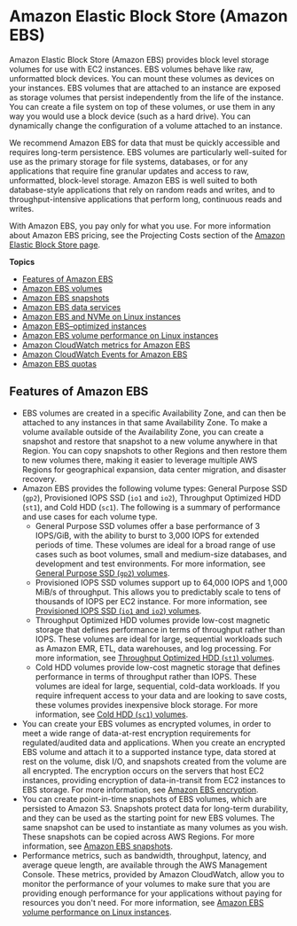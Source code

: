 # Amazon Elastic Block Store \(Amazon EBS\)<a name="AmazonEBS"></a>

Amazon Elastic Block Store \(Amazon EBS\) provides block level storage volumes for use with EC2 instances\. EBS volumes behave like raw, unformatted block devices\. You can mount these volumes as devices on your instances\. EBS volumes that are attached to an instance are exposed as storage volumes that persist independently from the life of the instance\. You can create a file system on top of these volumes, or use them in any way you would use a block device \(such as a hard drive\)\. You can dynamically change the configuration of a volume attached to an instance\.

We recommend Amazon EBS for data that must be quickly accessible and requires long\-term persistence\. EBS volumes are particularly well\-suited for use as the primary storage for file systems, databases, or for any applications that require fine granular updates and access to raw, unformatted, block\-level storage\. Amazon EBS is well suited to both database\-style applications that rely on random reads and writes, and to throughput\-intensive applications that perform long, continuous reads and writes\.

With Amazon EBS, you pay only for what you use\. For more information about Amazon EBS pricing, see the Projecting Costs section of the [Amazon Elastic Block Store page](http://aws.amazon.com/ebs/)\.

**Topics**
+ [Features of Amazon EBS](#ebs-features)
+ [Amazon EBS volumes](ebs-volumes.md)
+ [Amazon EBS snapshots](EBSSnapshots.md)
+ [Amazon EBS data services](ebs-data-services.md)
+ [Amazon EBS and NVMe on Linux instances](nvme-ebs-volumes.md)
+ [Amazon EBS–optimized instances](ebs-optimized.md)
+ [Amazon EBS volume performance on Linux instances](EBSPerformance.md)
+ [Amazon CloudWatch metrics for Amazon EBS](using_cloudwatch_ebs.md)
+ [Amazon CloudWatch Events for Amazon EBS](ebs-cloud-watch-events.md)
+ [Amazon EBS quotas](ebs-resource-quotas.md)

## Features of Amazon EBS<a name="ebs-features"></a>
+ EBS volumes are created in a specific Availability Zone, and can then be attached to any instances in that same Availability Zone\. To make a volume available outside of the Availability Zone, you can create a snapshot and restore that snapshot to a new volume anywhere in that Region\. You can copy snapshots to other Regions and then restore them to new volumes there, making it easier to leverage multiple AWS Regions for geographical expansion, data center migration, and disaster recovery\.
+ Amazon EBS provides the following volume types: General Purpose SSD \(`gp2`\), Provisioned IOPS SSD \(`io1` and `io2`\), Throughput Optimized HDD \(`st1`\), and Cold HDD \(`sc1`\)\. The following is a summary of performance and use cases for each volume type\.
  + General Purpose SSD volumes offer a base performance of 3 IOPS/GiB, with the ability to burst to 3,000 IOPS for extended periods of time\. These volumes are ideal for a broad range of use cases such as boot volumes, small and medium\-size databases, and development and test environments\. For more information, see [General Purpose SSD \(`gp2`\) volumes](ebs-volume-types.md#EBSVolumeTypes_gp2)\.
  + Provisioned IOPS SSD volumes support up to 64,000 IOPS and 1,000 MiB/s of throughput\. This allows you to predictably scale to tens of thousands of IOPS per EC2 instance\. For more information, see [Provisioned IOPS SSD \(`io1` and `io2`\) volumes](ebs-volume-types.md#EBSVolumeTypes_piops)\.
  + Throughput Optimized HDD volumes provide low\-cost magnetic storage that defines performance in terms of throughput rather than IOPS\. These volumes are ideal for large, sequential workloads such as Amazon EMR, ETL, data warehouses, and log processing\. For more information, see [Throughput Optimized HDD \(`st1`\) volumes](ebs-volume-types.md#EBSVolumeTypes_st1)\.
  + Cold HDD volumes provide low\-cost magnetic storage that defines performance in terms of throughput rather than IOPS\. These volumes are ideal for large, sequential, cold\-data workloads\. If you require infrequent access to your data and are looking to save costs, these volumes provides inexpensive block storage\. For more information, see [Cold HDD \(`sc1`\) volumes](ebs-volume-types.md#EBSVolumeTypes_sc1)\.
+ You can create your EBS volumes as encrypted volumes, in order to meet a wide range of data\-at\-rest encryption requirements for regulated/audited data and applications\. When you create an encrypted EBS volume and attach it to a supported instance type, data stored at rest on the volume, disk I/O, and snapshots created from the volume are all encrypted\. The encryption occurs on the servers that host EC2 instances, providing encryption of data\-in\-transit from EC2 instances to EBS storage\. For more information, see [Amazon EBS encryption](EBSEncryption.md)\.
+ You can create point\-in\-time snapshots of EBS volumes, which are persisted to Amazon S3\. Snapshots protect data for long\-term durability, and they can be used as the starting point for new EBS volumes\. The same snapshot can be used to instantiate as many volumes as you wish\. These snapshots can be copied across AWS Regions\. For more information, see [Amazon EBS snapshots](EBSSnapshots.md)\. 
+ Performance metrics, such as bandwidth, throughput, latency, and average queue length, are available through the AWS Management Console\. These metrics, provided by Amazon CloudWatch, allow you to monitor the performance of your volumes to make sure that you are providing enough performance for your applications without paying for resources you don't need\. For more information, see [Amazon EBS volume performance on Linux instances](EBSPerformance.md)\.